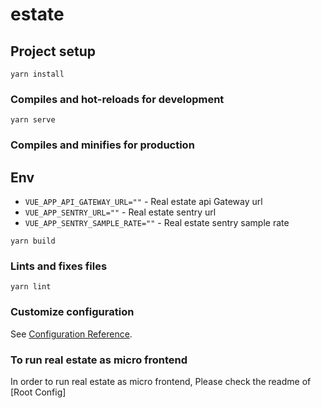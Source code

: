 # estate

## Project setup
```
yarn install
```

### Compiles and hot-reloads for development
```
yarn serve
```

### Compiles and minifies for production

## Env
- ``VUE_APP_API_GATEWAY_URL=""`` - Real estate api Gateway url
- ``VUE_APP_SENTRY_URL=""`` - Real estate sentry url
- ``VUE_APP_SENTRY_SAMPLE_RATE=""`` - Real estate sentry sample rate

```
yarn build
```

### Lints and fixes files
```
yarn lint
```

### Customize configuration
See [Configuration Reference](https://cli.vuejs.org/config/).

### To run real estate as micro frontend
In order to run real estate as micro frontend, Please check the readme of [Root Config] 
